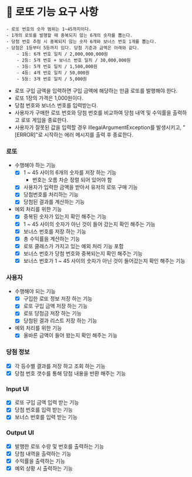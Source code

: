 # 🚀 로또 기능 요구 사항
```
- 로또 번호의 숫자 범위는 1~45까지이다.
- 1개의 로또를 발행할 때 중복되지 않는 6개의 숫자를 뽑는다.
- 당첨 번호 추첨 시 중복되지 않는 숫자 6개와 보너스 번호 1개를 뽑는다.
- 당첨은 1등부터 5등까지 있다. 당첨 기준과 금액은 아래와 같다.
    - 1등: 6개 번호 일치 / 2,000,000,000원
    - 2등: 5개 번호 + 보너스 번호 일치 / 30,000,000원
    - 3등: 5개 번호 일치 / 1,500,000원
    - 4등: 4개 번호 일치 / 50,000원
    - 5등: 3개 번호 일치 / 5,000원
```
- 로또 구입 금액을 입력하면 구입 금액에 해당하는 만큼 로또를 발행해야 한다.
- 로또 1장의 가격은 1,000원이다.
- 당첨 번호와 보너스 번호를 입력받는다.
- 사용자가 구매한 로또 번호와 당첨 번호를 비교하여 당첨 내역 및 수익률을 출력하고 로또 게임을 종료한다.
- 사용자가 잘못된 값을 입력할 경우 IllegalArgumentException를 발생시키고, "[ERROR]"로 시작하는 에러 메시지를 출력 후 종료한다.
### 로또
- 수행해야 하는 기능
  - [X] 1 ~ 45 사이의 6개의 숫자를 저장 하는 기능
    - 번호는 오름 차순 정렬 되어 있어야 함
  - [X] 사용자가 입력한 금액을 받아서 유저의 로또 구매 기능
  - [X] 당첨번호를 처리하는 기능
  - [X] 당첨된 결과를 계산하는 기능
- 예외 처리를 위한 기능
  - [X] 중복된 숫자가 있는지 확인 해주는 기능
  - [X] 1 ~ 45 사이의 숫자가 아닌 것이 들어 갔는지 확인 해주는 기능
  - [X] 보너스 번호를 저장 하는 기능
  - [X] 총 수익률을 계산하는 기능
  - [X] 로또 클래스가 가지고 있는 예외 처리 기능 포함
  - [X] 보너스 번호가 당첨 번호와 중복되는지 확인 해주는 기능
  - [X] 보너스 번호가 1 ~ 45 사이의 숫자가 아닌 것이 들어갔는지 확인 해주는 기능
### 사용자
- 수행해야 되는 기능
  - [X] 구입한 로또 정보 저장 하는 기능
  - [X] 로또 구입 금액 저장 하는 기능
  - [X] 로또 당첨금 저장 하는 기능
  - [X] 당첨된 결과 리스트 저장 하는 기능
- 예외 처리를 위한 기능
  - [X] 올바른 금액이 들어 왔는지 확인 해주는 기능
### 당첨 정보
- [X] 각 등수별 결과를 저장 하고 조회 하는 기능
- [X] 당첨 번호 갯수를 통해 당첨 내용을 반환 해주는 기능

### Input UI
- [X] 로또 구입 금액 입력 받는 기능
- [X] 당첨 번호를 입력 받는 기능
- [X] 보너스 번호를 입력 받는 기능
### Output UI
- [X] 발행한 로또 수량 및 번호를 출력하는 기능
- [X] 당첨 내역을 출력하는 기능
- [X] 수익률을 출력하는 기능
- [X] 예외 상황 시 출력하는 기능